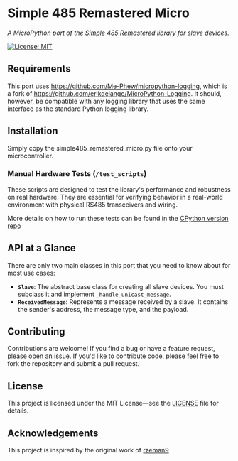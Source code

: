 # Simple 485 Remastered Micro

_A MicroPython port of the [Simple 485 Remastered](https://github.com/Me-Phew/simple485-remastered) library for slave devices._

[![License: MIT](https://img.shields.io/badge/License-MIT-yellow.svg)](https://opensource.org/licenses/MIT)

## Requirements
This port uses https://github.com/Me-Phew/micropython-logging, which is a fork of https://github.com/erikdelange/MicroPython-Logging.
It should, however, be compatible with any logging library that uses the same interface as the standard Python logging library.

## Installation
Simply copy the simple485_remastered_micro.py file onto your microcontroller.

### Manual Hardware Tests (`/test_scripts`)

These scripts are designed to test the library's performance and robustness on real hardware. They are essential for verifying behavior in a real-world environment with physical RS485 transceivers and wiring.

More details on how to run these tests can be found in the [CPython version repo](https://github.com/Me-Phew/simple485-remastered/blob/main/test_scripts/README.md) 

## API at a Glance

There are only two main classes in this port that you need to know about for most use cases:

-   **`Slave`**: The abstract base class for creating all slave devices. You must subclass it and implement `_handle_unicast_message`.
-   **`ReceivedMessage`**: Represents a message received by a slave. It contains the sender's address, the message type, and the payload.

## Contributing

Contributions are welcome! If you find a bug or have a feature request, please open an issue. If you'd like to contribute code, please feel free to fork the repository and submit a pull request.

## License

This project is licensed under the MIT License—see the [LICENSE](LICENSE) file for details.

## Acknowledgements
This project is inspired by the original work of [rzeman9](https://github.com/rzeman9)